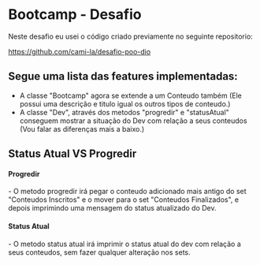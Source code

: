<h1>Bootcamp - Desafio</h1>

<p>Neste desafio eu usei o código criado previamente no seguinte repositorio:</p> <a href="https://github.com/cami-la/desafio-poo-dio">https://github.com/cami-la/desafio-poo-dio</a>

<h2>Segue uma lista das features implementadas:</h2>

- A classe "Bootcamp" agora se extende a um Conteudo também (Ele possui uma descrição e titulo igual os outros tipos de conteudo.)
- A classe "Dev", através dos metodos "progredir" e "statusAtual" conseguem mostrar a situação do Dev com relação a seus conteudos (Vou falar as diferenças mais a baixo.)

<h2>Status Atual VS Progredir</h2>
<h4>Progredir</h4>
- O metodo progredir irá pegar o conteudo adicionado mais antigo do set "Conteudos Inscritos" e o mover para o set "Conteudos Finalizados", e depois imprimindo uma mensagem do status atualizado do Dev.

<h4>Status Atual</h4>
- O metodo status atual irá imprimir o status atual do dev com relação a seus conteudos, sem fazer qualquer alteração nos sets.
